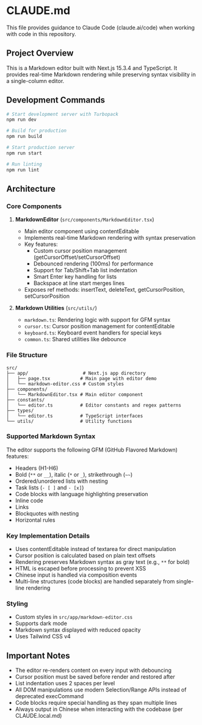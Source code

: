 # CLAUDE.md

This file provides guidance to Claude Code (claude.ai/code) when working with code in this repository.

## Project Overview

This is a Markdown editor built with Next.js 15.3.4 and TypeScript. It provides real-time Markdown rendering while preserving syntax visibility in a single-column editor.

## Development Commands

```bash
# Start development server with Turbopack
npm run dev

# Build for production
npm run build

# Start production server
npm run start

# Run linting
npm run lint
```

## Architecture

### Core Components

1. **MarkdownEditor** (`src/components/MarkdownEditor.tsx`)
   - Main editor component using contentEditable
   - Implements real-time Markdown rendering with syntax preservation
   - Key features:
     - Custom cursor position management (getCursorOffset/setCursorOffset)
     - Debounced rendering (100ms) for performance
     - Support for Tab/Shift+Tab list indentation
     - Smart Enter key handling for lists
     - Backspace at line start merges lines
   - Exposes ref methods: insertText, deleteText, getCursorPosition, setCursorPosition

2. **Markdown Utilities** (`src/utils/`)
   - `markdown.ts`: Rendering logic with support for GFM syntax
   - `cursor.ts`: Cursor position management for contentEditable
   - `keyboard.ts`: Keyboard event handlers for special keys
   - `common.ts`: Shared utilities like debounce

### File Structure

```
src/
├── app/                    # Next.js app directory
│   ├── page.tsx           # Main page with editor demo
│   └── markdown-editor.css # Custom styles
├── components/
│   └── MarkdownEditor.tsx # Main editor component
├── constants/
│   └── editor.ts          # Editor constants and regex patterns
├── types/
│   └── editor.ts          # TypeScript interfaces
└── utils/                 # Utility functions
```

### Supported Markdown Syntax

The editor supports the following GFM (GitHub Flavored Markdown) features:
- Headers (H1-H6)
- Bold (`**` or `__`), italic (`*` or `_`), strikethrough (`~~`)
- Ordered/unordered lists with nesting
- Task lists (`- [ ]` and `- [x]`)
- Code blocks with language highlighting preservation
- Inline code
- Links
- Blockquotes with nesting
- Horizontal rules

### Key Implementation Details

- Uses contentEditable instead of textarea for direct manipulation
- Cursor position is calculated based on plain text offsets
- Rendering preserves Markdown syntax as gray text (e.g., `**` for bold)
- HTML is escaped before processing to prevent XSS
- Chinese input is handled via composition events
- Multi-line structures (code blocks) are handled separately from single-line rendering

### Styling

- Custom styles in `src/app/markdown-editor.css`
- Supports dark mode
- Markdown syntax displayed with reduced opacity
- Uses Tailwind CSS v4

## Important Notes

- The editor re-renders content on every input with debouncing
- Cursor position must be saved before render and restored after
- List indentation uses 2 spaces per level
- All DOM manipulations use modern Selection/Range APIs instead of deprecated execCommand
- Code blocks require special handling as they span multiple lines
- Always output in Chinese when interacting with the codebase (per CLAUDE.local.md)